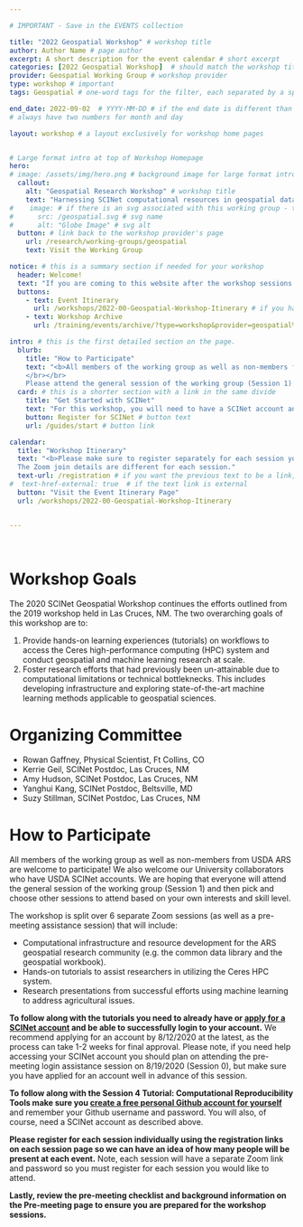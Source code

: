 ```yaml
---

# IMPORTANT - Save in the EVENTS collection

title: "2022 Geospatial Workshop" # workshop title 
author: Author Name # page author
excerpt: A short description for the event calendar # short excerpt
categories: [2022 Geospatial Workshop]  # should match the workshop title - this must be unique to this specific workshop
provider: Geospatial Working Group # workshop provider
type: workshop # important
tags: Geospatial # one-word tags for the filter, each separated by a space

end_date: 2022-09-02  # YYYY-MM-DD # if the end date is different than the start date
# always have two numbers for month and day

layout: workshop # a layout exclusively for workshop home pages


# Large format intro at top of Workshop Homepage
hero:
# image: /assets/img/hero.png # background image for large format intro
  callout:
    alt: "Geospatial Research Workshop" # workshop title
    text: "Harnessing SCINet computational resources in geospatial data science to further sustainable and intensified agriculture" # short and descriptive workshop explanation
#    image: # if there is an svg associated with this working group - this is within the callout section
#      src: /geospatial.svg # svg name
#      alt: "Globe Image" # svg alt
  button: # link back to the workshop provider's page
    url: /research/working-groups/geospatial
    text: Visit the Working Group

notice: # this is a summary section if needed for your workshop
  header: Welcome!
  text: "If you are coming to this website after the workshop sessions have ended, welcome! All the tutorials we covered during the workshop have been formatted such that you can follow along with them anytime on your own and at your own pace from our webpages. Access session content, including all tutorials, using the “Session Archive” tabs at the very top of this homepage. If you run into any errors, feel free to notify the organizing committee so that we can correct the content. Thank you and happy learning!" 
  buttons: 
    - text: Event Itinerary
      url: /workshops/2022-00-Geospatial-Workshop-Itinerary # if you have an itenerary page in the workshop collection, link it here
    - text: Workshop Archive
      url: /training/events/archive/?type=workshop&provider=geospatial%20working%20group # you can use ths url to prefilter the event archive

intro: # this is the first detailed section on the page.
  blurb:
    title: "How to Participate" 
    text: "<b>All members of the working group as well as non-members from USDA ARS are welcome to participate!</b> We also welcome our University collaborators who have USDA SCINet accounts. 
    </br></br>
    Please attend the general session of the working group (Session 1) and then pick and choose other sessions to attend based on your own interests and skill level." 
  card: # this is a shorter section with a link in the same divide
    title: "Get Started with SCINet"
    text: "For this workshop, you will need to have a SCINet account and be able to successfully log in. We recommend applying for an account at least two weeks prior to the first session"
    button: Register for SCINet # button text
    url: /guides/start # button link

calendar:
  title: "Workshop Itinerary"
  text: "<b>Please make sure to register separately for each session you plan on attending.</b> </br> 
  The Zoom join details are different for each session."
  text-url: /registration # if you want the previous text to be a link, add the url here
#  text-href-external: true  # if the text link is external
  button: "Visit the Event Itinerary Page"
  url: /workshops/2022-00-Geospatial-Workshop-Itinerary


---
```

<br>

# Workshop Goals

The 2020 SCINet Geospatial Workshop continues the efforts outlined from the 2019 workshop held in Las Cruces, NM. The two overarching goals of this workshop are to:

1. Provide hands-on learning experiences (tutorials) on workflows to access the Ceres high-performance computing (HPC) system and conduct geospatial and machine learning research at scale.
1. Foster research efforts that had previously been un-attainable due to computational limitations or technical bottleknecks. This includes developing infrastructure and exploring state-of-the-art machine learning methods applicable to geospatial sciences.


# Organizing Committee

* Rowan Gaffney, Physical Scientist, Ft Collins, CO
* Kerrie Geil, SCINet Postdoc, Las Cruces, NM
* Amy Hudson, SCINet Postdoc, Las Cruces, NM
* Yanghui Kang, SCINet Postdoc, Beltsville, MD
* Suzy Stillman, SCINet Postdoc, Las Cruces, NM


# How to Participate

All members of the working group as well as non-members from USDA ARS are welcome to participate! We also welcome our University collaborators who have USDA SCINet accounts. We are hoping that everyone will attend the general session of the working group (Session 1) and then pick and choose other sessions to attend based on your own interests and skill level.

The workshop is split over 6 separate Zoom sessions (as well as a pre-meeting assistance session) that will include:

* Computational infrastructure and resource development for the ARS geospatial research community (e.g. the common data library and the geospatial workbook).
* Hands-on tutorials to assist researchers in utilizing the Ceres HPC system.
* Research presentations from successful efforts using machine learning to address agricultural issues.

**To follow along with the tutorials you need to already have or [apply for a SCINet account](https://scinet.usda.gov/signup/) and be able to successfully login to your account.**  We recommend applying for an account by 8/12/2020 at the latest, as the process can take 1-2 weeks for final approval. Please note, if you need help accessing your SCINet account you should plan on attending the pre-meeting login assistance session on 8/19/2020 (Session 0), but make sure you have applied for an account well in advance of this session.

**To follow along with the Session 4 Tutorial: Computational Reproducibility Tools make sure you [create a free personal Github account for yourself](https://github.com/join)** and remember your Github username and password. You will also, of course, need a SCINet account as described above.

**Please register for each session individually using the registration links on each session page so we can have an idea of how many people will be present at each event.** Note, each session will have a separate Zoom link and password so you must register for each session you would like to attend.

**Lastly, review the pre-meeting checklist and background information on the Pre-meeting page to ensure you are prepared for the workshop sessions.**

<br>